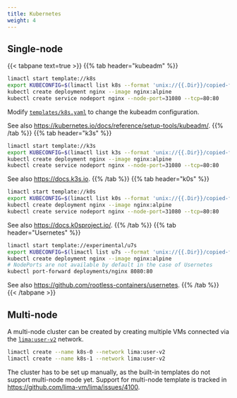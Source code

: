 ```yaml
---
title: Kubernetes
weight: 4
---
```


## Single-node

{{< tabpane text=true >}}
{{% tab header="kubeadm" %}}
```bash
limactl start template://k8s
export KUBECONFIG=$(limactl list k8s --format 'unix://{{.Dir}}/copied-from-guest/kubeconfig.yaml')
kubectl create deployment nginx --image nginx:alpine
kubectl create service nodeport nginx --node-port=31080 --tcp=80:80
```

Modify [`templates/k8s.yaml`](https://github.com/lima-vm/lima/blob/master/templates/k8s.yaml) to change
the kubeadm configuration.

See also <https://kubernetes.io/docs/reference/setup-tools/kubeadm/>.
{{% /tab %}}
{{% tab header="k3s" %}}
```bash
limactl start template://k3s
export KUBECONFIG=$(limactl list k3s --format 'unix://{{.Dir}}/copied-from-guest/kubeconfig.yaml')
kubectl create deployment nginx --image nginx:alpine
kubectl create service nodeport nginx --node-port=31080 --tcp=80:80
```

See also <https://docs.k3s.io>.
{{% /tab %}}
{{% tab header="k0s" %}}
```bash
limactl start template://k0s
export KUBECONFIG=$(limactl list k0s --format 'unix://{{.Dir}}/copied-from-guest/kubeconfig.yaml')
kubectl create deployment nginx --image nginx:alpine
kubectl create service nodeport nginx --node-port=31080 --tcp=80:80
```

See also <https://docs.k0sproject.io/>.
{{% /tab %}}
{{% tab header="Usernetes" %}}
```bash
limactl start template://experimental/u7s
export KUBECONFIG=$(limactl list u7s --format 'unix://{{.Dir}}/copied-from-guest/kubeconfig.yaml')
kubectl create deployment nginx --image nginx:alpine
# NodePorts are not available by default in the case of Usernetes
kubectl port-forward deployments/nginx 8080:80
```

See also <https://github.com/rootless-containers/usernetes>.
{{% /tab %}}
{{< /tabpane >}}

## Multi-node

A multi-node cluster can be created by creating multiple VMs connected via the [`lima:user-v2`](../../../config/network/user-v2.md) network.

```bash
limactl create --name k8s-0 --network lima:user-v2
limactl create --name k8s-1 --network lima:user-v2
```

The cluster has to be set up manually, as the built-in templates do not support multi-node mode yet.
Support for multi-node template is tracked in <https://github.com/lima-vm/lima/issues/4100>.